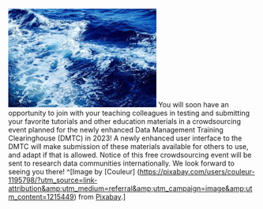 ![waves-1215449_1280_small.jpg](/images/waves-1215449_1280_small.jpg) You will soon have an opportunity to join with your teaching colleagues in testing and submitting your favorite tutorials and other education materials in a crowdsourcing event planned for the newly enhanced Data Management Training Clearinghouse (DMTC) in 2023!  A newly enhanced user interface to the DMTC will make submission of these materials available for others to use, and adapt if that is allowed.  Notice of this free crowdsourcing event will be sent to research data communities internationally.  We look forward to seeing you there! ^[Image by [Couleur]  (https://pixabay.com/users/couleur-1195798/?utm_source=link-attribution&amp;utm_medium=referral&amp;utm_campaign=image&amp;utm_content=1215449) from [Pixabay](https://pixabay.com//?utm_source=link-attribution&amp;utm_medium=referral&amp;utm_campaign=image&amp;utm_content=1215449).]

